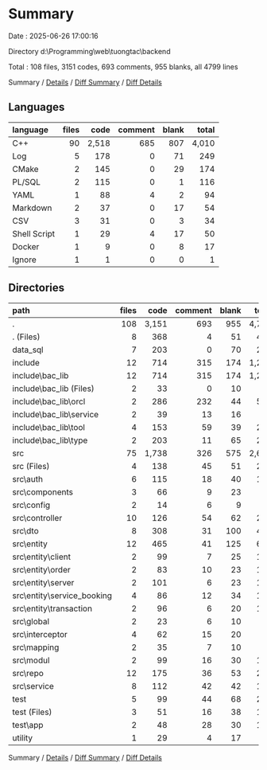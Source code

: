 # Summary

Date : 2025-06-26 17:00:16

Directory d:\\Programming\\web\\tuongtac\\backend

Total : 108 files,  3151 codes, 693 comments, 955 blanks, all 4799 lines

Summary / [Details](details.md) / [Diff Summary](diff.md) / [Diff Details](diff-details.md)

## Languages
| language | files | code | comment | blank | total |
| :--- | ---: | ---: | ---: | ---: | ---: |
| C++ | 90 | 2,518 | 685 | 807 | 4,010 |
| Log | 5 | 178 | 0 | 71 | 249 |
| CMake | 2 | 145 | 0 | 29 | 174 |
| PL/SQL | 2 | 115 | 0 | 1 | 116 |
| YAML | 1 | 88 | 4 | 2 | 94 |
| Markdown | 2 | 37 | 0 | 17 | 54 |
| CSV | 3 | 31 | 0 | 3 | 34 |
| Shell Script | 1 | 29 | 4 | 17 | 50 |
| Docker | 1 | 9 | 0 | 8 | 17 |
| Ignore | 1 | 1 | 0 | 0 | 1 |

## Directories
| path | files | code | comment | blank | total |
| :--- | ---: | ---: | ---: | ---: | ---: |
| . | 108 | 3,151 | 693 | 955 | 4,799 |
| . (Files) | 8 | 368 | 4 | 51 | 423 |
| data_sql | 7 | 203 | 0 | 70 | 273 |
| include | 12 | 714 | 315 | 174 | 1,203 |
| include\\bac_lib | 12 | 714 | 315 | 174 | 1,203 |
| include\\bac_lib (Files) | 2 | 33 | 0 | 10 | 43 |
| include\\bac_lib\\orcl | 2 | 286 | 232 | 44 | 562 |
| include\\bac_lib\\service | 2 | 39 | 13 | 16 | 68 |
| include\\bac_lib\\tool | 4 | 153 | 59 | 39 | 251 |
| include\\bac_lib\\type | 2 | 203 | 11 | 65 | 279 |
| src | 75 | 1,738 | 326 | 575 | 2,639 |
| src (Files) | 4 | 138 | 45 | 51 | 234 |
| src\\auth | 6 | 115 | 18 | 40 | 173 |
| src\\components | 3 | 66 | 9 | 23 | 98 |
| src\\config | 2 | 14 | 6 | 9 | 29 |
| src\\controller | 10 | 126 | 54 | 62 | 242 |
| src\\dto | 8 | 308 | 31 | 100 | 439 |
| src\\entity | 12 | 465 | 41 | 125 | 631 |
| src\\entity\\client | 2 | 99 | 7 | 25 | 131 |
| src\\entity\\order | 2 | 83 | 10 | 23 | 116 |
| src\\entity\\server | 2 | 101 | 6 | 23 | 130 |
| src\\entity\\service_booking | 4 | 86 | 12 | 34 | 132 |
| src\\entity\\transaction | 2 | 96 | 6 | 20 | 122 |
| src\\global | 2 | 23 | 6 | 10 | 39 |
| src\\interceptor | 4 | 62 | 15 | 20 | 97 |
| src\\mapping | 2 | 35 | 7 | 10 | 52 |
| src\\modul | 2 | 99 | 16 | 30 | 145 |
| src\\repo | 12 | 175 | 36 | 53 | 264 |
| src\\service | 8 | 112 | 42 | 42 | 196 |
| test | 5 | 99 | 44 | 68 | 211 |
| test (Files) | 3 | 51 | 16 | 38 | 105 |
| test\\app | 2 | 48 | 28 | 30 | 106 |
| utility | 1 | 29 | 4 | 17 | 50 |

Summary / [Details](details.md) / [Diff Summary](diff.md) / [Diff Details](diff-details.md)